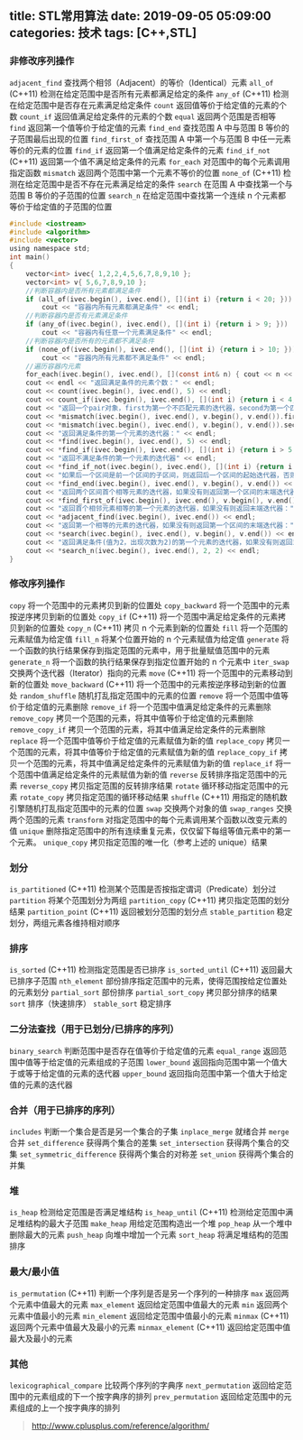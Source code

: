title: STL常用算法
date: 2019-09-05 05:09:00
categories: 技术
tags: [C++,STL]
---

### 非修改序列操作
`adjacent_find`   查找两个相邻（Adjacent）的等价（Identical）元素
`all_of` (C++11)  检测在给定范围中是否所有元素都满足给定的条件
`any_of` (C++11)  检测在给定范围中是否存在元素满足给定条件
`count`   返回值等价于给定值的元素的个数
`count_if`    返回值满足给定条件的元素的个数
`equal`   返回两个范围是否相等
`find`    返回第一个值等价于给定值的元素
`find_end`    查找范围 A 中与范围 B 等价的子范围最后出现的位置
`find_first_of`   查找范围 A 中第一个与范围 B 中任一元素等价的元素的位置
`find_if` 返回第一个值满足给定条件的元素
`find_if_not` (C++11) 返回第一个值不满足给定条件的元素
`for_each`    对范围中的每个元素调用指定函数
`mismatch`    返回两个范围中第一个元素不等价的位置
`none_of` (C++11) 检测在给定范围中是否不存在元素满足给定的条件
`search`  在范围 A 中查找第一个与范围 B 等价的子范围的位置
`search_n`    在给定范围中查找第一个连续 n 个元素都等价于给定值的子范围的位置
<!-- more -->
```C
#include <iostream>
#include <algorithm>
#include <vector>
using namespace std;
int main()
{
	vector<int> ivec{ 1,2,2,4,5,6,7,8,9,10 };
	vector<int> v{ 5,6,7,8,9,10 };
	//判断容器内是否所有元素都满足条件
	if (all_of(ivec.begin(), ivec.end(), [](int i) {return i < 20; }))
		cout << "容器内所有元素都满足条件" << endl;
	//判断容器内是否有元素满足条件
	if (any_of(ivec.begin(), ivec.end(), [](int i) {return i > 9; }))
		cout << "容器内有任意一个元素满足条件" << endl;
	//判断容器内是否所有的元素都不满足条件
	if (none_of(ivec.begin(), ivec.end(), [](int i) {return i > 10; }))
		cout << "容器内所有元素都不满足条件" << endl;
	//遍历容器内元素
	for_each(ivec.begin(), ivec.end(), [](const int& n) { cout << n << " "; });
	cout << endl << "返回满足条件的元素个数：" << endl;
	cout << count(ivec.begin(), ivec.end(), 5) << endl;
	cout << count_if(ivec.begin(), ivec.end(), [](int i) {return i < 4; }) << endl;
	cout << "返回一个pair对象，first为第一个不匹配元素的迭代器，second为第一个匹配的元素的迭代器：" << endl;
	cout << *mismatch(ivec.begin(), ivec.end(), v.begin(), v.end()).first << endl;
	cout << *mismatch(ivec.begin(), ivec.end(), v.begin(), v.end()).second << endl;
	cout << "返回满足条件的第一个元素的迭代器：" << endl;
	cout << *find(ivec.begin(), ivec.end(), 5) << endl;
	cout << *find_if(ivec.begin(), ivec.end(), [](int i) {return i > 5; }) << endl;
	cout << "返回不满足条件的第一个元素的迭代器" << endl;
	cout << *find_if_not(ivec.begin(), ivec.end(), [](int i) {return i < 5; }) << endl;
	cout << "如果后一个区间是前一个区间的子区间，则返回后一个区间的起始迭代器，否则返回第一个区间的末尾迭代器：" << endl;
	cout << *find_end(ivec.begin(), ivec.end(), v.begin(), v.end()) << endl;
	cout << "返回两个区间首个相等元素的迭代器，如果没有则返回第一个区间的末端迭代器：" << endl;
	cout << *find_first_of(ivec.begin(), ivec.end(), v.begin(), v.end()) << endl;
	cout << "返回首个相邻元素相等的第一个元素的迭代器，如果没有则返回末端迭代器：" << endl;
	cout << *adjacent_find(ivec.begin(), ivec.end()) << endl;
	cout << "返回第一个相等的元素的迭代器，如果没有则返回第一个区间的末端迭代器：" << endl;
	cout << *search(ivec.begin(), ivec.end(), v.begin(), v.end()) << endl;
	cout << "返回满足条件(值为2，出现次数为2)的第一个元素的迭代器，如果没有则返回末端迭代器：" << endl;
	cout << *search_n(ivec.begin(), ivec.end(), 2, 2) << endl;
}
```



### 修改序列操作
`copy`    将一个范围中的元素拷贝到新的位置处
`copy_backward`   将一个范围中的元素按逆序拷贝到新的位置处
`copy_if` (C++11) 将一个范围中满足给定条件的元素拷贝到新的位置处
`copy_n` (C++11)  拷贝 n 个元素到新的位置处
`fill`    将一个范围的元素赋值为给定值
`fill_n`  将某个位置开始的 n 个元素赋值为给定值
`generate`    将一个函数的执行结果保存到指定范围的元素中，用于批量赋值范围中的元素
`generate_n`  将一个函数的执行结果保存到指定位置开始的 n 个元素中
`iter_swap`   交换两个迭代器（Iterator）指向的元素
`move` (C++11)    将一个范围中的元素移动到新的位置处
`move_backward` (C++11)   将一个范围中的元素按逆序移动到新的位置处
`random_shuffle`  随机打乱指定范围中的元素的位置
`remove`  将一个范围中值等价于给定值的元素删除
`remove_if`   将一个范围中值满足给定条件的元素删除
`remove_copy` 拷贝一个范围的元素，将其中值等价于给定值的元素删除
`remove_copy_if`  拷贝一个范围的元素，将其中值满足给定条件的元素删除
`replace` 将一个范围中值等价于给定值的元素赋值为新的值
`replace_copy`    拷贝一个范围的元素，将其中值等价于给定值的元素赋值为新的值
`replace_copy_if` 拷贝一个范围的元素，将其中值满足给定条件的元素赋值为新的值
`replace_if`  将一个范围中值满足给定条件的元素赋值为新的值
`reverse` 反转排序指定范围中的元素
`reverse_copy`    拷贝指定范围的反转排序结果
`rotate`  循环移动指定范围中的元素
`rotate_copy` 拷贝指定范围的循环移动结果
`shuffle` (C++11) 用指定的随机数引擎随机打乱指定范围中的元素的位置
`swap`    交换两个对象的值
`swap_ranges` 交换两个范围的元素
`transform`   对指定范围中的每个元素调用某个函数以改变元素的值
`unique`  删除指定范围中的所有连续重复元素，仅仅留下每组等值元素中的第一个元素。
`unique_copy` 拷贝指定范围的唯一化（参考上述的 unique）结果

### 划分
`is_partitioned` (C++11)  检测某个范围是否按指定谓词（Predicate）划分过
`partition`   将某个范围划分为两组
`partition_copy` (C++11)  拷贝指定范围的划分结果
`partition_point` (C++11) 返回被划分范围的划分点
`stable_partition`    稳定划分，两组元素各维持相对顺序
 
### 排序
`is_sorted` (C++11)   检测指定范围是否已排序
`is_sorted_until` (C++11) 返回最大已排序子范围
`nth_element` 部份排序指定范围中的元素，使得范围按给定位置处的元素划分
`partial_sort`    部份排序
`partial_sort_copy`   拷贝部分排序的结果
`sort`    排序（快速排序）
`stable_sort` 稳定排序

### 二分法查找（用于已划分/已排序的序列）
`binary_search`   判断范围中是否存在值等价于给定值的元素
`equal_range` 返回范围中值等于给定值的元素组成的子范围
`lower_bound` 返回指向范围中第一个值大于或等于给定值的元素的迭代器
`upper_bound` 返回指向范围中第一个值大于给定值的元素的迭代器


### 合并（用于已排序的序列）
`includes`    判断一个集合是否是另一个集合的子集
`inplace_merge`   就绪合并
`merge`   合并
`set_difference`  获得两个集合的差集
`set_intersection`    获得两个集合的交集
`set_symmetric_difference`    获得两个集合的对称差
`set_union`   获得两个集合的并集

### 堆
`is_heap` 检测给定范围是否满足堆结构
`is_heap_until` (C++11)   检测给定范围中满足堆结构的最大子范围
`make_heap`   用给定范围构造出一个堆
`pop_heap`    从一个堆中删除最大的元素
`push_heap`   向堆中增加一个元素
`sort_heap`   将满足堆结构的范围排序

### 最大/最小值
`is_permutation` (C++11)  判断一个序列是否是另一个序列的一种排序 
`max` 返回两个元素中值最大的元素
`max_element` 返回给定范围中值最大的元素
`min` 返回两个元素中值最小的元素
`min_element` 返回给定范围中值最小的元素
`minmax` (C++11)  返回两个元素中值最大及最小的元素
`minmax_element` (C++11)  返回给定范围中值最大及最小的元素

### 其他
`lexicographical_compare` 比较两个序列的字典序
`next_permutation`    返回给定范围中的元素组成的下一个按字典序的排列
`prev_permutation`    返回给定范围中的元素组成的上一个按字典序的排列

>http://www.cplusplus.com/reference/algorithm/